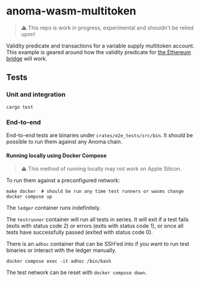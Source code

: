 # anoma-wasm-multitoken

> :warning: This repo is work in progress, experimental and shouldn't be relied upon!

Validity predicate and transactions for a variable supply multitoken account. This example is geared around how the validity predicate for [the Ethereum bridge](https://specs.anoma.net/master/architecture/interoperability/ethereum-bridge.html) will work.

## Tests

### Unit and integration

```shell
cargo test
```

### End-to-end

End-to-end tests are binaries under `crates/e2e_tests/src/bin`. It should be possible to run them against any Anoma chain.

#### Running locally using Docker Compose

> :warning: This method of running locally may not work on Apple Silicon.

To run them against a preconfigured network:

```shell
make docker  # should be run any time test runners or wasms change
docker compose up
```

The `ledger` container runs indefinitely.

The `testrunner` container will run all tests in series. It will exit if a test fails (exits with status code 2) or errors (exits with status code 1), or once all tests have successfully passed (exited with status code 0).

There is an `adhoc` container that can be SSH'ed into if you want to run test binaries or interact with the ledger manually.

```shell
docker compose exec -it adhoc /bin/bash
```

The test network can be reset with `docker compose down`.
